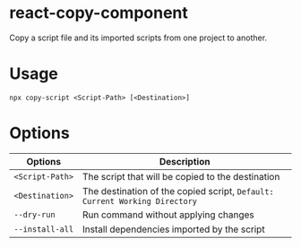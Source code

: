 # react-copy-component
Copy a script file and its imported scripts from one project to another.

# Usage
```npx copy-script <Script-Path> [<Destination>]```

# Options

| Options | Description |
| --- | --- |
| `<Script-Path>` | The script that will be copied to the destination |
| `<Destination>` | The destination of the copied script, `Default: Current Working Directory` |
| `--dry-run` | Run command without applying changes |
| `--install-all` | Install dependencies imported by the script |